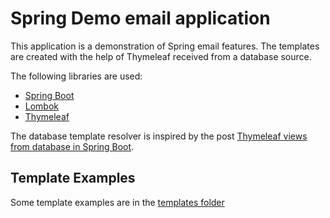 # Spring Demo email application

This application is a demonstration of Spring email features. The templates are created with the help of Thymeleaf received from a database source.

The following libraries are used:

* [Spring Boot](https://spring.io/projects/spring-boot)
* [Lombok](https://projectlombok.org/)
* [Thymeleaf](https://www.thymeleaf.org/)

The database template resolver is inspired by the post [Thymeleaf views from database in Spring Boot](https://springhow.com/spring-boot-thymeleaf-views-from-database/).

## Template Examples

Some template examples are in the [templates folder](demo-templates)
